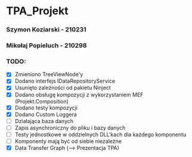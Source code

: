 # TPA_Projekt

### Szymon Koziarski - 210231

### Mikołaj Popieluch - 210298

### TODO:
- [x] Zmieniono TreeViewNode'y
- [x] Dodano interfejs IDataRepositoryService
- [x] Usunięto zależności od pakietu Ninject
- [x] Dodano obsługę kompozycji z wykorzystaniem MEF (Projekt.Composition)
- [x] Dodano testy kompozycji
- [x] Dodano Custom Loggera
- [ ] Działająca baza danych
- [ ] Zapis asynchroniczny do pliku i bazy danych
- [ ] Testy jednostkowe w oddzielnych DLL'kach dla każdego komponentu
- [ ] Komponenty mają być od siebie niezależne
- [x] Data Transfer Graph (--> Prezentacja TPA)
